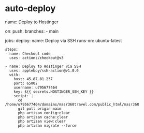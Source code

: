 # auto-deploy

name: Deploy to Hostinger

on:
  push:
    branches:
      - main

jobs:
  deploy:
    name: Deploy via SSH
    runs-on: ubuntu-latest

    steps:
    - name: Checkout code
      uses: actions/checkout@v3

    - name: Deploy to Hostinger via SSH
      uses: appleboy/ssh-action@v1.0.0
      with:
        host: 45.87.81.237
        port: 65002
        username: u795677464
        key: ${{ secrets.HOSTINGER_SSH_KEY }}
        script: |
          cd /home/u795677464/domains/masr360travel.com/public_html/masr360
          git pull origin main
          php artisan config:clear
          php artisan cache:clear
          php artisan view:clear
          php artisan migrate --force
